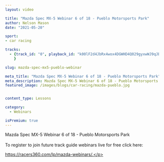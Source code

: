 ```yaml
---
layout: video

title: "Mazda Spec MX-5 Webinar 6 of 18 - Pueblo Motorsports Park"
author: Nelson Mason
date: "2021-05-20"

sport:
- car racing

tracks:
  - {track_id: "0", playback_id: "k00lF2d4JbRx4wox4DGWHD4Q029gyxwWJ9qJBrl7w5qaE", lesson_name: "Mazda Spec MX-5 Webinar 6 of 18 - Pueblo Motorsports Park", lesson_desc: "Mazda Spec MX-5 Webinar 6 of 18 - Pueblo Motorsports Park <br /> <br />To register to join future track guide webinars live for free click here: <a href='https://racers360.com/lp/mazda-webinars/' target='_blank'><p class='rc-text-blue'>https://racers360.com/lp/mazda-webinars/.</p></a><br /><br /> <li class='rc-webinar-entry'><p class='rc-text rc-webinar-date'>3/21 8pm est.</p><span></span><p class='rc-text rc-webinar-name'>Utah Motorsports Campus</p></li><li class='rc-webinar-entry'><p class='rc-text rc-webinar-date'>4/11 8pm est.</p><span></span><p class='rc-text rc-webinar-name'>Buttonwillow Raceway Park</p></li><li class='rc-webinar-entry'><p class='rc-text rc-webinar-date'>4/22 8pm est.</p><span></span><p class='rc-text rc-webinar-name'>Summit Point</p></li><li class='rc-webinar-entry'><p class='rc-text rc-webinar-date'>4/28 8pm est.</p><span></span><p class='rc-text rc-webinar-name'>Blackhawk Farms Raceway</p></li><li class='rc-webinar-entry'><p class='rc-text rc-webinar-date'>5/05 8pm est.</p><span></span><p class='rc-text rc-webinar-name'>Virginia International Raceway</p></li><li class='rc-webinar-entry'><p class='rc-text rc-webinar-date'>5/16 8pm est.</p><span></span><p class='rc-text rc-webinar-name'>Pueblo Motorsports Park</p></li><li class='rc-webinar-entry'><p class='rc-text rc-webinar-date'>5/26 8pm est.</p><span></span><p class='rc-text rc-webinar-name'>WeatherTech Racway Laguna Seca</p></li><li class='rc-webinar-entry'><p class='rc-text rc-webinar-date'>6/03 8pm est.</p><span></span><p class='rc-text rc-webinar-name'>Hallett Motor Racing Circuit</p></li><li class='rc-webinar-entry'><p class='rc-text rc-webinar-date'>6/09 8pm est.</p><span></span><p class='rc-text rc-webinar-name'>Lime Rock Park</p></li><li class='rc-webinar-entry'><p class='rc-text rc-webinar-date'>6/20 8pm est.</p><span></span><p class='rc-text rc-webinar-name'>Sonoma Raceway</p></li><li class='rc-webinar-entry'><p class='rc-text rc-webinar-date'>6/30 8pm est.</p><span></span><p class='rc-text rc-webinar-name'>Watkins Glen International</p></li><li class='rc-webinar-entry'><p class='rc-text rc-webinar-date'>7/08 8pm est.</p><span></span><p class='rc-text rc-webinar-name'>Road America</p></li><li class='rc-webinar-entry'><p class='rc-text rc-webinar-date'>7/18 8pm est.</p><span></span><p class='rc-text rc-webinar-name'>Circuit of The Americas</p></li><li class='rc-webinar-entry'><p class='rc-text rc-webinar-date'>7/29 8pm est.</p><span></span><p class='rc-text rc-webinar-name'>Thunderhill Raceway</p></li><li class='rc-webinar-entry'><p class='rc-text rc-webinar-date'>8/08 8pm est.</p><span></span><p class='rc-text rc-webinar-name'>High Plains Raceway</p></li><li class='rc-webinar-entry'><p class='rc-text rc-webinar-date'>8/22 8pm est.</p><span></span><p class='rc-text rc-webinar-name'>Mid-Ohio Sports Car Course</p></li><li class='rc-webinar-entry'><p class='rc-text rc-webinar-date'>9/02 8pm est.</p><span></span><p class='rc-text rc-webinar-name'>Sebring International</p></li><li class='rc-webinar-entry'><p class='rc-text rc-webinar-date'>11/03 8pm est.</p><span></span><p class='rc-text rc-webinar-name'>Road Atlanta ARRC</p></li>"
	}

slug: mazda-spec-mx5-pueblo-webinar

meta_title: "Mazda Spec MX-5 Webinar 6 of 18 - Pueblo Motorsports Park"
meta_description: Mazda Spec MX-5 Webinar 6 of 18 - Pueblo Motorsports Park. To register to join future track guide webinars live for free click here.
featured_image: /images/blogs/car-racing/mazda-pueblo.jpg


content_type: Lessons

category:
  - Webinars

isPremium: true
---
```


Mazda Spec MX-5 Webinar 6 of 18 - Pueblo Motorsports Park <br /> <br />To register to join future track guide webinars live for free click here: <a href='https://racers360.com/lp/mazda-webinars/' target='_blank'><p class='rc-text-blue'>https://racers360.com/lp/mazda-webinars/.</p></a>